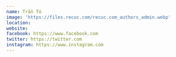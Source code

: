 ```yaml
---
name: Trần Tú
image: 'https://files.recuc.com/recuc.com_authors_admin.webp'
location:
website:
facebook: https://www.facebook.com
twitter: https://twitter.com
instagram: https://www.instagram.com
---
```

